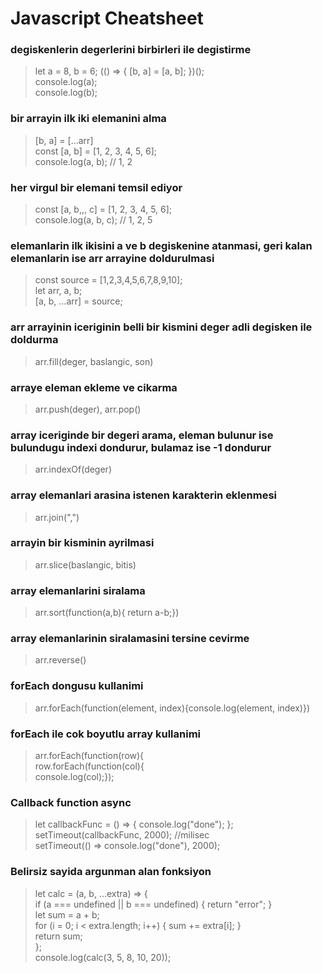 # Javascript Cheatsheet

### degiskenlerin degerlerini birbirleri ile degistirme

> let a = 8, b = 6;
> (() => {
> [b, a] = [a, b];
> })();  
> console.log(a);  
> console.log(b);

### bir arrayin ilk iki elemanini alma

> [b, a] = [...arr]  
> const [a, b] = [1, 2, 3, 4, 5, 6];  
> console.log(a, b); // 1, 2

### her virgul bir elemani temsil ediyor

> const [a, b,,, c] = [1, 2, 3, 4, 5, 6];  
> console.log(a, b, c); // 1, 2, 5

### elemanlarin ilk ikisini a ve b degiskenine atanmasi, geri kalan elemanlarin ise arr arrayine doldurulmasi

> const source = [1,2,3,4,5,6,7,8,9,10];  
> let arr, a, b;  
> [a, b, ...arr] = source;

### arr arrayinin iceriginin belli bir kismini deger adli degisken ile doldurma

> arr.fill(deger, baslangic, son)

### arraye eleman ekleme ve cikarma

> arr.push(deger), arr.pop()

### array iceriginde bir degeri arama, eleman bulunur ise bulundugu indexi dondurur, bulamaz ise -1 dondurur

> arr.indexOf(deger)

### array elemanlari arasina istenen karakterin eklenmesi

> arr.join(",")

### arrayin bir kisminin ayrilmasi

> arr.slice(baslangic, bitis)

### array elemanlarini siralama

> arr.sort(function(a,b){ return a-b;})

### array elemanlarinin siralamasini tersine cevirme

> arr.reverse()

### forEach dongusu kullanimi

> arr.forEach(function(element, index){console.log(element, index)})

### forEach ile cok boyutlu array kullanimi

> arr.forEach(function(row){  
>  row.forEach(function(col){  
>  console.log(col);});

### Callback function async

> let callbackFunc = () => {
> console.log("done");
> };  
> setTimeout(callbackFunc, 2000); //milisec  
> setTimeout(() => console.log("done"), 2000);

### Belirsiz sayida argunman alan fonksiyon

> let calc = (a, b, ...extra) => {  
> if (a === undefined || b === undefined) {
> return "error";
> }  
> let sum = a + b;  
> for (i = 0; i < extra.length; i++) {
> sum += extra[i];
> }  
> return sum;  
> };  
> console.log(calc(3, 5, 8, 10, 20));
